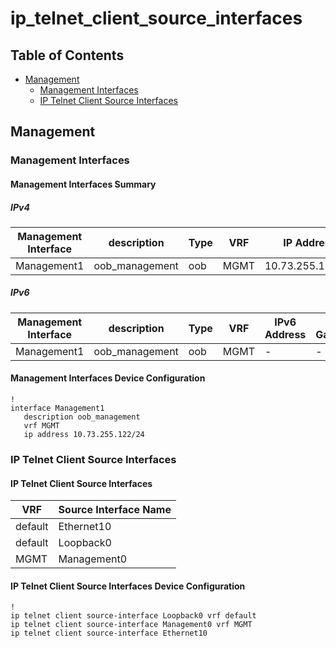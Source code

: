 # ip_telnet_client_source_interfaces

## Table of Contents

- [Management](#management)
  - [Management Interfaces](#management-interfaces)
  - [IP Telnet Client Source Interfaces](#ip-telnet-client-source-interfaces)

## Management

### Management Interfaces

#### Management Interfaces Summary

##### IPv4

| Management Interface | description | Type | VRF | IP Address | Gateway |
| -------------------- | ----------- | ---- | --- | ---------- | ------- |
| Management1 | oob_management | oob | MGMT | 10.73.255.122/24 | 10.73.255.2 |

##### IPv6

| Management Interface | description | Type | VRF | IPv6 Address | IPv6 Gateway |
| -------------------- | ----------- | ---- | --- | ------------ | ------------ |
| Management1 | oob_management | oob | MGMT | - | - |

#### Management Interfaces Device Configuration

```eos
!
interface Management1
   description oob_management
   vrf MGMT
   ip address 10.73.255.122/24
```

### IP Telnet Client Source Interfaces

#### IP Telnet Client Source Interfaces

| VRF | Source Interface Name |
| --- | --------------- |
| default | Ethernet10 |
| default | Loopback0 |
| MGMT | Management0 |

#### IP Telnet Client Source Interfaces Device Configuration

```eos
!
ip telnet client source-interface Loopback0 vrf default
ip telnet client source-interface Management0 vrf MGMT
ip telnet client source-interface Ethernet10
```
